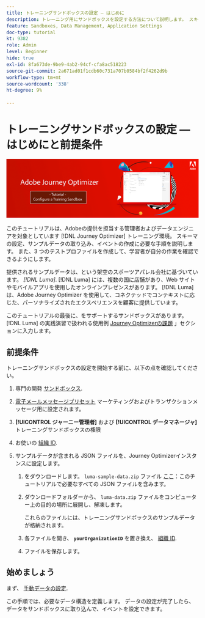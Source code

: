 ```yaml
---
title: トレーニングサンドボックスの設定 — はじめに
description: トレーニング用にサンドボックスを設定する方法について説明します。 スキーマの設定、サンプルデータの取り込み、イベントの作成に必要な手順を実行します。
feature: Sandboxes, Data Management, Application Settings
doc-type: tutorial
kt: 9382
role: Admin
level: Beginner
hide: true
exl-id: 8fa673de-9be9-4ab2-94cf-cfa8ac518223
source-git-commit: 2a671ad01f1cdb60c731a707b0584bf2f4262d9b
workflow-type: tm+mt
source-wordcount: '338'
ht-degree: 9%

---
```


# トレーニングサンドボックスの設定 — はじめにと前提条件

![バナーチュートリアル — トレーニングサンドボックスの設定](./assets/ajo-banner-configure-training-sandbox.png)

このチュートリアルは、Adobeの提供を担当する管理者およびデータエンジニアを対象としています [!DNL Journey Optimizer] トレーニング環境。 スキーマの設定、サンプルデータの取り込み、イベントの作成に必要な手順を説明します。 また、3 つのテストプロファイルを作成して、学習者が自分の作業を確認できるようにします。

提供されるサンプルデータは、という架空のスポーツアパレル会社に基づいています。 _[!DNL Luma]_. [!DNL Luma] には、複数の国に店舗があり、Web サイトやモバイルアプリを使用したオンラインプレゼンスがあります。 [!DNL Luma] は、Adobe Journey Optimizer を使用して、コネクテッドでコンテキストに応じた、パーソナライズされたエクスペリエンスを顧客に提供しています。

このチュートリアルの最後に、をサポートするサンドボックスがあります。 [!DNL Luma] の実践演習で扱われる使用例 [Journey Optimizerの課題](/help/challenges/introduction-and-prerequisites.md) 」セクションに入力します。

## 前提条件

トレーニングサンドボックスの設定を開始する前に、以下の点を確認してください。

1. 専門の開発 [サンドボックス](https://experienceleague.adobe.com/docs/journey-optimizer-learn/tutorials/access-control/create-and-manage-sandboxes.html?lang=en).

1. [電子メールメッセージプリセット](https://experienceleague.adobe.com/docs/journey-optimizer-learn/tutorials/configuration/channel-configuration/set-up-email-channel.html?lang=en) マーケティングおよびトランザクションメッセージ用に設定されます。

1. **[!UICONTROL ジャーニー管理者]** および **[!UICONTROL データマネージャ]** トレーニングサンドボックスの権限

1. お使いの [組織 ID](https://experienceleague.adobe.com/docs/core-services/interface/administration/organizations.html?lang=ja).

1. サンプルデータが含まれる JSON ファイルを、Journey Optimizerインスタンスに設定します。

   1. をダウンロードします。 `luma-sample-data.zip` ファイル [ここ](/help/tutorial-configure-a-training-sandbox/assets/luma-data/luma-sample-data.zip)：このチュートリアルで必要なすべての JSON ファイルを含みます。

   1. ダウンロードフォルダーから、 `luma-data.zip` ファイルをコンピューター上の目的の場所に展開し、解凍します。

      これらのファイルには、トレーニングサンドボックスのサンプルデータが格納されます。

   1. 各ファイルを開き、 **`yourOrganizationID`** を置き換え、 [組織 ID](https://experienceleague.adobe.com/docs/core-services/interface/administration/organizations.html?lang=ja).

   1. ファイルを保存します。

## 始めましょう

まず、 [手動データの設定](/help/tutorial-configure-a-training-sandbox/manual-data-set-up.md).

この手順では、必要なデータ構造を定義します。 データの設定が完了したら、データをサンドボックスに取り込んで、イベントを設定できます。
